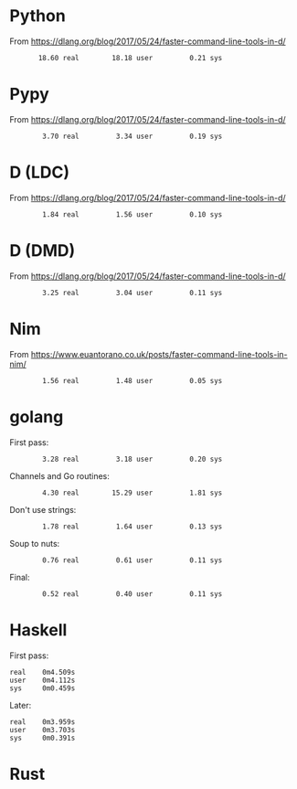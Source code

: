 
# Python

From https://dlang.org/blog/2017/05/24/faster-command-line-tools-in-d/

```
       18.60 real        18.18 user         0.21 sys
```

# Pypy

From https://dlang.org/blog/2017/05/24/faster-command-line-tools-in-d/

```
        3.70 real         3.34 user         0.19 sys
```

# D (LDC)

From https://dlang.org/blog/2017/05/24/faster-command-line-tools-in-d/

```
        1.84 real         1.56 user         0.10 sys
```

# D (DMD)

From https://dlang.org/blog/2017/05/24/faster-command-line-tools-in-d/

```
        3.25 real         3.04 user         0.11 sys
```

# Nim

From https://www.euantorano.co.uk/posts/faster-command-line-tools-in-nim/

```
        1.56 real         1.48 user         0.05 sys
```

# golang

First pass:

```
        3.28 real         3.18 user         0.20 sys
```

Channels and Go routines:

```
        4.30 real        15.29 user         1.81 sys
```

Don't use strings:

```
        1.78 real         1.64 user         0.13 sys
```

Soup to nuts:

```
        0.76 real         0.61 user         0.11 sys
```

Final:

```
        0.52 real         0.40 user         0.11 sys
```

# Haskell

First pass:

```
real    0m4.509s
user    0m4.112s
sys     0m0.459s
```

Later:

```
real    0m3.959s
user    0m3.703s
sys     0m0.391s
```

# Rust

